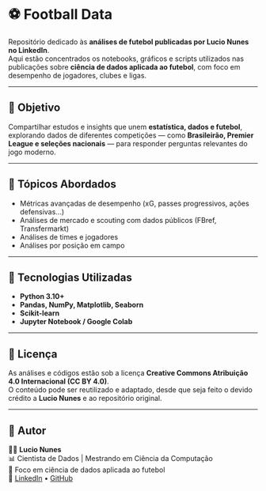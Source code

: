 # ⚽ Football Data

Repositório dedicado às **análises de futebol publicadas por Lucio Nunes no LinkedIn**.  
Aqui estão concentrados os notebooks, gráficos e scripts utilizados nas publicações sobre **ciência de dados aplicada ao futebol**, com foco em desempenho de jogadores, clubes e ligas.

---

## 🎯 Objetivo

Compartilhar estudos e insights que unem **estatística, dados e futebol**, explorando dados de diferentes competições — como **Brasileirão, Premier League e seleções nacionais** — para responder perguntas relevantes do jogo moderno.

---


## 🧠 Tópicos Abordados

- Métricas avançadas de desempenho (xG, passes progressivos, ações defensivas...)   
- Análises de mercado e scouting com dados públicos (FBref, Transfermarkt)
- Análises de times e jogadores
- Análises por posição em campo

---

## 🧰 Tecnologias Utilizadas

- **Python 3.10+**  
- **Pandas, NumPy, Matplotlib, Seaborn**  
- **Scikit-learn**  
- **Jupyter Notebook / Google Colab**

---

## 🧾 Licença

As análises e códigos estão sob a licença **Creative Commons Atribuição 4.0 Internacional (CC BY 4.0)**.  
O conteúdo pode ser reutilizado e adaptado, desde que seja feito o devido crédito a **Lucio Nunes** e ao repositório original.

---

## 👤 Autor

👨‍💻 **Lucio Nunes**  
📊 Cientista de Dados | Mestrando em Ciência da Computação  
📍 Foco em ciência de dados aplicada ao futebol  
🔗 [LinkedIn](https://www.linkedin.com/in/lucionunes/) • [GitHub](https://github.com/LunusMax)